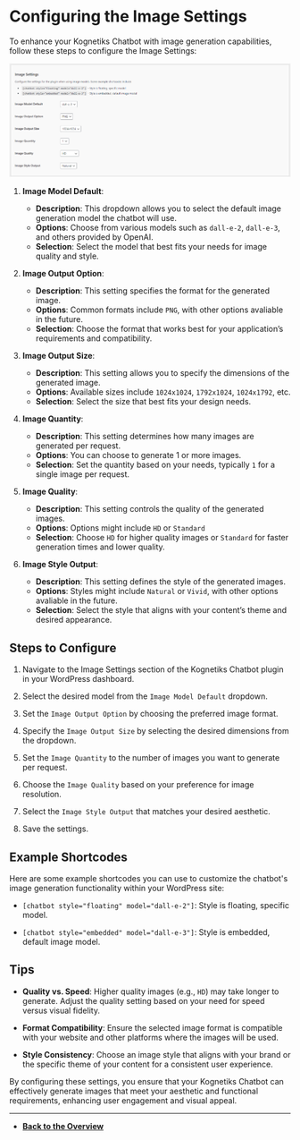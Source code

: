 # Configuring the Image Settings

To enhance your Kognetiks Chatbot with image generation capabilities, follow these steps to configure the Image Settings:

![Images Settings](image-settings.png)

1. **Image Model Default**:
   - **Description**: This dropdown allows you to select the default image generation model the chatbot will use.
   - **Options**: Choose from various models such as `dall-e-2`, `dall-e-3`, and others provided by OpenAI.
   - **Selection**: Select the model that best fits your needs for image quality and style.

2. **Image Output Option**:
   - **Description**: This setting specifies the format for the generated image.
   - **Options**: Common formats include `PNG`, with other options avaliable in the future.
   - **Selection**: Choose the format that works best for your application’s requirements and compatibility.

3. **Image Output Size**:
   - **Description**: This setting allows you to specify the dimensions of the generated image.
   - **Options**: Available sizes include `1024x1024`, `1792x1024`, `1024x1792`, etc.
   - **Selection**: Select the size that best fits your design needs.

4. **Image Quantity**:
   - **Description**: This setting determines how many images are generated per request.
   - **Options**: You can choose to generate 1 or more images.
   - **Selection**: Set the quantity based on your needs, typically `1` for a single image per request.

5. **Image Quality**:
   - **Description**: This setting controls the quality of the generated images.
   - **Options**: Options might include `HD` or `Standard`
   - **Selection**: Choose `HD` for higher quality images or `Standard` for faster generation times and lower quality.

6. **Image Style Output**:
   - **Description**: This setting defines the style of the generated images.
   - **Options**: Styles might include `Natural` or `Vivid`, with other options avaliable in the future.
   - **Selection**: Select the style that aligns with your content’s theme and desired appearance.

## Steps to Configure

1. Navigate to the Image Settings section of the Kognetiks Chatbot plugin in your WordPress dashboard.

2. Select the desired model from the `Image Model Default` dropdown.

3. Set the `Image Output Option` by choosing the preferred image format.

4. Specify the `Image Output Size` by selecting the desired dimensions from the dropdown.

5. Set the `Image Quantity` to the number of images you want to generate per request.

6. Choose the `Image Quality` based on your preference for image resolution.

7. Select the `Image Style Output` that matches your desired aesthetic.

8. Save the settings.

## Example Shortcodes

Here are some example shortcodes you can use to customize the chatbot's image generation functionality within your WordPress site:

- `[chatbot style="floating" model="dall-e-2"]`: Style is floating, specific model.

- `[chatbot style="embedded" model="dall-e-3"]`: Style is embedded, default image model.

## Tips

- **Quality vs. Speed**: Higher quality images (e.g., `HD`) may take longer to generate. Adjust the quality setting based on your need for speed versus visual fidelity.

- **Format Compatibility**: Ensure the selected image format is compatible with your website and other platforms where the images will be used.

- **Style Consistency**: Choose an image style that aligns with your brand or the specific theme of your content for a consistent user experience.

By configuring these settings, you ensure that your Kognetiks Chatbot can effectively generate images that meet your aesthetic and functional requirements, enhancing user engagement and visual appeal.

---

- **[Back to the Overview](/overview.md)**

